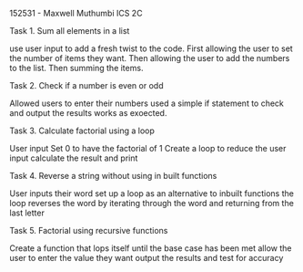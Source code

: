 152531 - Maxwell Muthumbi
ICS 2C

Task 1. Sum all elements in a list

use user input to add a fresh twist to the code. 
First allowing the user to set the number of items they want.
Then allowing the user to add the numbers to the list.
Then summing the items.

Task 2. Check if a number is even or odd

Allowed users to enter their numbers
used a simple if statement to check and output the results
works as exoected.

Task 3. Calculate factorial using a loop

User input
Set 0 to have the factorial of 1
Create a loop to reduce the user input 
calculate the result and print

Task 4. Reverse a string without using in built functions

User inputs their word
set up a loop as an alternative to inbuilt functions
the loop reverses the word by iterating through the word and returning from the last letter

Task 5. Factorial using recursive functions

Create a function that lops itself until the base case has been met
allow the user to enter the value they want
output the results and test for accuracy